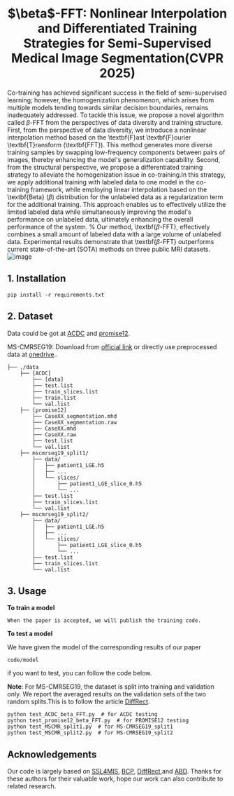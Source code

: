 <div align="center">
<h1> $\beta$-FFT: Nonlinear Interpolation and Differentiated Training Strategies for Semi-Supervised Medical Image Segmentation(CVPR 2025) </h1>
</div>

Co-training has achieved significant success in the field of semi-supervised learning; however, the homogenization phenomenon, which arises from multiple models tending towards similar decision boundaries, remains inadequately addressed. To tackle this issue, we propose a novel algorithm called $\beta$-FFT from the perspectives of data diversity and training structure.
First, from the perspective of data diversity, we introduce a nonlinear interpolation method based on the \textbf{F}ast \textbf{F}ourier \textbf{T}ransform (\textbf{FFT}). This method generates more diverse training samples by swapping low-frequency components between pairs of images, thereby enhancing the model's generalization capability. Second, from the structural perspective, we propose a differentiated training strategy to alleviate the homogenization issue in co-training.In this strategy, we apply additional training with labeled data to one model in the co-training framework, while employing linear interpolation based on the \textbf{Beta} ($\beta$) distribution for the unlabeled data as a regularization term for the additional training. This approach enables us to effectively utilize the limited labeled data while simultaneously improving the model's performance on unlabeled data, ultimately enhancing the overall performance of the system.
% Our method, \textbf{$\beta$-FFT}, effectively combines a small amount of labeled data with a large volume of unlabeled data. 
Experimental results demonstrate that \textbf{$\beta$-FFT} outperforms current state-of-the-art (SOTA) methods on three public MRI datasets.
![image](framework.png)


## 1. Installation

```
pip install -r requirements.txt
```
## 2. Dataset
Data could be got at [ACDC](https://github.com/HiLab-git/SSL4MIS/tree/master/data/ACDC) and [promise12](https://promise12.grand-challenge.org/Download/).

MS-CMRSEG19: Download from [official link](https://zmiclab.github.io/zxh/0/mscmrseg19/) or directly use preprocessed data at [onedrive](https://mycuhk-my.sharepoint.com/:f:/g/personal/1155195604_link_cuhk_edu_hk/Eh0O786sCE1KuaASgpxYmj0ByM-Vqwlz3MqPdbD62Fg3KA?e=U7CltC)..
```
├── ./data
    ├── [ACDC]
        ├── [data]
        ├── test.list
        ├── train_slices.list
        ├── train.list
        └── val.list
    ├── [promise12]
        ├── CaseXX_segmentation.mhd
        ├── CaseXX_segmentation.raw
        ├── CaseXX.mhd
        ├── CaseXX.raw
        ├── test.list
        └── val.list
    ├── mscmrseg19_split1/
        ├── data/
        │   ├── patient1_LGE.h5
        │   ├── ...
        │   └── slices/
        │       ├── patient1_LGE_slice_0.h5
        │       └── ...
        ├── test.list
        ├── train_slices.list
        └── val.list
    ├── mscmrseg19_split2/
        ├── data/
        │   ├── patient1_LGE.h5
        │   ├── ...
        │   └── slices/
        │       ├── patient1_LGE_slice_0.h5
        │       └── ...
        ├── test.list
        ├── train_slices.list
        └── val.list
```

## 3. Usage
**To train a model**
```
When the paper is accepted, we will publish the training code.
``` 
**To test a model**

We have given the model of the corresponding results of our paper
```
code/model
```

if you want to test, you can follow the code below.

**Note**: For MS-CMRSEG19, the dataset is split into training and validation only. We report the averaged results on the validation sets of the two random splits.This is to follow the article [DiffRect](https://github.com/CUHK-AIM-Group/DiffRect/).

```
python test_ACDC_beta_FFT.py  # for ACDC testing
python test_promise12_beta_FFT.py  # for PROMISE12 testing
python test_MSCMR_split1.py  # for MS-CMRSEG19_split1
python test_MSCMR_split2.py  # for MS-CMRSEG19_split2
```

## Acknowledgements
Our code is largely based on [SSL4MIS](https://github.com/HiLab-git/SSL4MIS), [BCP](https://github.com/DeepMed-Lab-ECNU/BCP), [DiffRect](https://github.com/CUHK-AIM-Group/DiffRect/),and [ABD](https://github.com/chy-upc/ABD). Thanks for these authors for their valuable work, hope our work can also contribute to related research.

